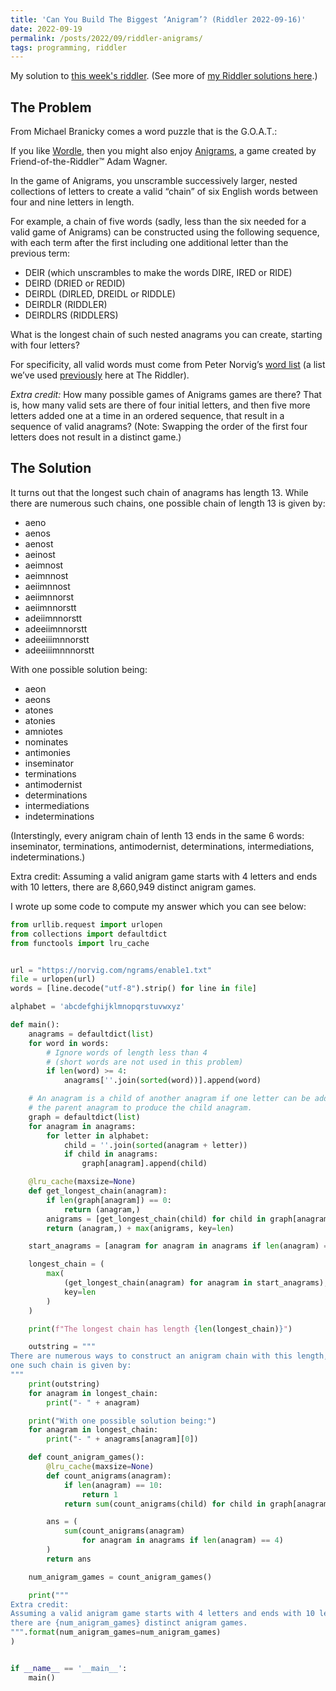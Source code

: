 ```yaml
---
title: 'Can You Build The Biggest ‘Anigram’? (Riddler 2022-09-16)'
date: 2022-09-19
permalink: /posts/2022/09/riddler-anigrams/
tags: programming, riddler
---
```


<script type="text/javascript" async
  src="https://cdn.mathjax.org/mathjax/latest/MathJax.js?config=TeX-MML-AM_CHTML">
</script>

My solution to [this week's riddler](https://fivethirtyeight.com/features/can-you-build-the-biggest-anigram/). (See more of [my Riddler solutions here](/riddlers).)

## The Problem
From Michael Branicky comes a word puzzle that is the G.O.A.T.:

If you like [Wordle](https://www.nytimes.com/games/wordle/index.html), then you might also enjoy [Anigrams](https://anigrams.us/), a game created by Friend-of-the-Riddler™ Adam Wagner.

In the game of Anigrams, you unscramble successively larger, nested collections of letters to create a valid “chain” of six English words between four and nine letters in length.

For example, a chain of five words (sadly, less than the six needed for a valid game of Anigrams) can be constructed using the following sequence, with each term after the first including one additional letter than the previous term:

-   DEIR (which unscrambles to make the words DIRE, IRED or RIDE)
-   DEIRD (DRIED or REDID)
-   DEIRDL (DIRLED, DREIDL or RIDDLE)
-   DEIRDLR (RIDDLER)
-   DEIRDLRS (RIDDLERS)

What is the longest chain of such nested anagrams you can create, starting with four letters?

For specificity, all valid words must come from Peter Norvig’s [word list](https://norvig.com/ngrams/enable1.txt) (a list we’ve used [previously](https://fivethirtyeight.com/features/can-you-solve-the-vexing-vexillology/) here at The Riddler).

_Extra credit:_ How many possible games of Anigrams games are there? That is, how many valid sets are there of four initial letters, and then five more letters added one at a time in an ordered sequence, that result in a sequence of valid anagrams? (Note: Swapping the order of the first four letters does not result in a distinct game.)

## The Solution
It turns out that the longest such chain of anagrams has length 13. While there are numerous such chains, one possible chain of length 13 is given by:
- aeno
- aenos
- aenost
- aeinost
- aeimnost
- aeimnnost
- aeiimnnost
- aeiimnnorst
- aeiimnnorstt
- adeiimnnorstt
- adeeiimnnorstt
- adeeiiimnnorstt
- adeeiiimnnnorstt

With one possible solution being:
- aeon
- aeons
- atones
- atonies
- amniotes
- nominates
- antimonies
- inseminator
- terminations
- antimodernist
- determinations
- intermediations
- indeterminations

(Interstingly, every anigram chain of lenth 13 ends in the same 6 words: inseminator, terminations, antimodernist, determinations, intermediations, indeterminations.)

Extra credit:
Assuming a valid anigram game starts with 4 letters and ends with 10 letters, there are 8,660,949 distinct anigram games.

I wrote up some code to compute my answer which you can see below:

```python
from urllib.request import urlopen
from collections import defaultdict
from functools import lru_cache


url = "https://norvig.com/ngrams/enable1.txt"
file = urlopen(url)
words = [line.decode("utf-8").strip() for line in file]

alphabet = 'abcdefghijklmnopqrstuvwxyz'

def main():
    anagrams = defaultdict(list)
    for word in words:
        # Ignore words of length less than 4
        # (short words are not used in this problem)
        if len(word) >= 4:
            anagrams[''.join(sorted(word))].append(word)

    # An anagram is a child of another anagram if one letter can be added to
    # the parent anagram to produce the child anagram.
    graph = defaultdict(list)
    for anagram in anagrams:
        for letter in alphabet:
            child = ''.join(sorted(anagram + letter))
            if child in anagrams:
                graph[anagram].append(child)

    @lru_cache(maxsize=None)
    def get_longest_chain(anagram):
        if len(graph[anagram]) == 0:
            return (anagram,)
        anigrams = [get_longest_chain(child) for child in graph[anagram]]
        return (anagram,) + max(anigrams, key=len)

    start_anagrams = [anagram for anagram in anagrams if len(anagram) == 4]

    longest_chain = (
        max(
            (get_longest_chain(anagram) for anagram in start_anagrams),
            key=len
        )
    )

    print(f"The longest chain has length {len(longest_chain)}")

    outstring = """
There are numerous ways to construct an anigram chain with this length, but
one such chain is given by:
"""
    print(outstring)
    for anagram in longest_chain:
        print("- " + anagram)

    print("With one possible solution being:")
    for anagram in longest_chain:
        print("- " + anagrams[anagram][0])

    def count_anigram_games():
        @lru_cache(maxsize=None)
        def count_anigrams(anagram):
            if len(anagram) == 10:
                return 1
            return sum(count_anigrams(child) for child in graph[anagram])

        ans = (
            sum(count_anigrams(anagram)
                for anagram in anagrams if len(anagram) == 4)
        )
        return ans

    num_anigram_games = count_anigram_games()

    print("""
Extra credit:
Assuming a valid anigram game starts with 4 letters and ends with 10 letters:
there are {num_anigram_games} distinct anigram games.
""".format(num_anigram_games=num_anigram_games)
)


if __name__ == '__main__':
    main()
```
